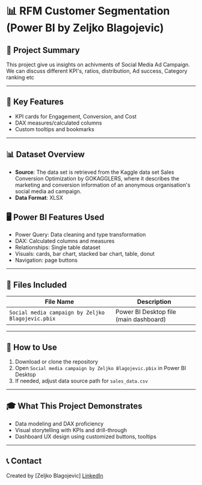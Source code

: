 # 📊 RFM Customer Segmentation (Power BI by Zeljko Blagojevic)

## 🧠 Project Summary
This project give us insights on achivments of Social Media Ad Campaign. We can discuss different KPI's, 
ratios, distribution, Ad success, Category ranking etc

---

## 🔧 Key Features
- KPI cards for Engagement, Conversion, and Cost
- DAX measures/calculated columns
- Custom tooltips and bookmarks

---

## 📊 Dataset Overview

- **Source**: The data set is retrieved from the Kaggle data set Sales Conversion Optimization 
by GOKAGGLERS, where it describes the marketing and conversion information of an anonymous organisation's
social media ad campaign.
- **Data Format**: XLSX

## 🖥️ Power BI Features Used
- Power Query: Data cleaning and type transformation
- DAX: Calculated columns and measures
- Relationships: Single table dataset
- Visuals: cards, bar chart, stacked bar chart, table, donut
- Navigation: page buttons

---

## 📂 Files Included
| File Name             | Description                                 |
|-----------------------|---------------------------------------------|
| `Social media campaign by Zeljko Blagojevic.pbix`    | Power BI Desktop file (main dashboard)      |

---

## 📎 How to Use
1. Download or clone the repository
2. Open `Social media campaign by Zeljko Blagojevic.pbix` in Power BI Desktop
3. If needed, adjust data source path for `sales_data.csv`

---

## 🎓 What This Project Demonstrates
- Data modeling and DAX proficiency
- Visual storytelling with KPIs and drill-through
- Dashboard UX design using customized buttons, tooltips

---

## 📞 Contact
Created by [Zeljko Blagojevic]
[LinkedIn](https://www.linkedin.com/in/željko-blagojević-1115261b4)
